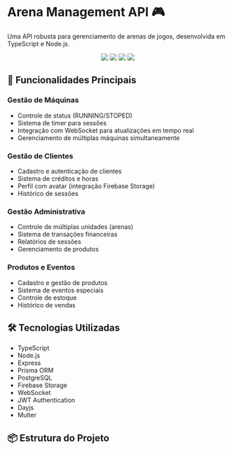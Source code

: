 # Arena Management API 🎮

Uma API robusta para gerenciamento de arenas de jogos, desenvolvida em TypeScript e Node.js.

<p align="center">
  <img src="https://img.shields.io/badge/TypeScript-007ACC?style=for-the-badge&logo=typescript&logoColor=white" />
  <img src="https://img.shields.io/badge/Node.js-43853D?style=for-the-badge&logo=node.js&logoColor=white" />
  <img src="https://img.shields.io/badge/PostgreSQL-316192?style=for-the-badge&logo=postgresql&logoColor=white" />
  <img src="https://img.shields.io/badge/Firebase-FFCA28?style=for-the-badge&logo=firebase&logoColor=black" />
</p>

## 🚀 Funcionalidades Principais

### Gestão de Máquinas
- Controle de status (RUNNING/STOPED)
- Sistema de timer para sessões
- Integração com WebSocket para atualizações em tempo real
- Gerenciamento de múltiplas máquinas simultaneamente

### Gestão de Clientes
- Cadastro e autenticação de clientes
- Sistema de créditos e horas
- Perfil com avatar (integração Firebase Storage)
- Histórico de sessões

### Gestão Administrativa
- Controle de múltiplas unidades (arenas)
- Sistema de transações financeiras
- Relatórios de sessões
- Gerenciamento de produtos

### Produtos e Eventos
- Cadastro e gestão de produtos
- Sistema de eventos especiais
- Controle de estoque
- Histórico de vendas

## 🛠 Tecnologias Utilizadas

- TypeScript
- Node.js
- Express
- Prisma ORM
- PostgreSQL
- Firebase Storage
- WebSocket
- JWT Authentication
- Dayjs
- Multer

## 📦 Estrutura do Projeto 